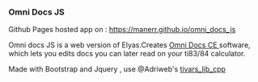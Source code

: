 ### Omni Docs JS

Github Pages hosted app on : https://manerr.github.io/omni_docs_js

Omni docs JS is a web version of Elyas.Creates [Omni Docs CE ](https://tiplanet.org/forum/archives_voir.php?id=4592941) software, which lets you edits docs you can later read on your ti83/84 calculator.

Made with Bootstrap and Jquery , use @Adriweb's [tivars_lib_cpp](https://github.com/adriweb/tivars_lib_cpp)
